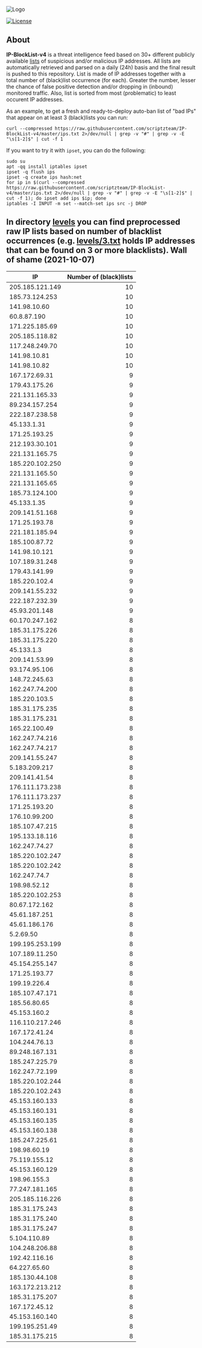 ![Logo](https://i.imgur.com/PyKLAe7.png)

[![License](https://img.shields.io/badge/license-The_Unlicense-red.svg)](https://unlicense.org/)

About
----

**IP-BlockList-v4** is a threat intelligence feed based on 30+ different publicly available [lists](https://github.com/stamparm/maltrail) of suspicious and/or malicious IP addresses. All lists are automatically retrieved and parsed on a daily (24h) basis and the final result is pushed to this repository. List is made of IP addresses together with a total number of (black)list occurrence (for each). Greater the number, lesser the chance of false positive detection and/or dropping in (inbound) monitored traffic. Also, list is sorted from most (problematic) to least occurent IP addresses.

As an example, to get a fresh and ready-to-deploy auto-ban list of "bad IPs" that appear on at least 3 (black)lists you can run:

```
curl --compressed https://raw.githubusercontent.com/scriptzteam/IP-BlockList-v4/master/ips.txt 2>/dev/null | grep -v "#" | grep -v -E "\s[1-2]$" | cut -f 1
```

If you want to try it with `ipset`, you can do the following:

```
sudo su
apt -qq install iptables ipset
ipset -q flush ips
ipset -q create ips hash:net
for ip in $(curl --compressed https://raw.githubusercontent.com/scriptzteam/IP-BlockList-v4/master/ips.txt 2>/dev/null | grep -v "#" | grep -v -E "\s[1-2]$" | cut -f 1); do ipset add ips $ip; done
iptables -I INPUT -m set --match-set ips src -j DROP
```

In directory [levels](levels) you can find preprocessed raw IP lists based on number of blacklist occurrences (e.g. [levels/3.txt](levels/3.txt) holds IP addresses that can be found on 3 or more blacklists).
Wall of shame (2021-10-07)
----

|IP|Number of (black)lists|
|---|--:|
205.185.121.149|10
185.73.124.253|10
141.98.10.60|10
60.8.87.190|10
171.225.185.69|10
205.185.118.82|10
117.248.249.70|10
141.98.10.81|10
141.98.10.82|10
167.172.69.31|9
179.43.175.26|9
221.131.165.33|9
89.234.157.254|9
222.187.238.58|9
45.133.1.31|9
171.25.193.25|9
212.193.30.101|9
221.131.165.75|9
185.220.102.250|9
221.131.165.50|9
221.131.165.65|9
185.73.124.100|9
45.133.1.35|9
209.141.51.168|9
171.25.193.78|9
221.181.185.94|9
185.100.87.72|9
141.98.10.121|9
107.189.31.248|9
179.43.141.99|9
185.220.102.4|9
209.141.55.232|9
222.187.232.39|9
45.93.201.148|9
60.170.247.162|8
185.31.175.226|8
185.31.175.220|8
45.133.1.3|8
209.141.53.99|8
93.174.95.106|8
148.72.245.63|8
162.247.74.200|8
185.220.103.5|8
185.31.175.235|8
185.31.175.231|8
165.22.100.49|8
162.247.74.216|8
162.247.74.217|8
209.141.55.247|8
5.183.209.217|8
209.141.41.54|8
176.111.173.238|8
176.111.173.237|8
171.25.193.20|8
176.10.99.200|8
185.107.47.215|8
195.133.18.116|8
162.247.74.27|8
185.220.102.247|8
185.220.102.242|8
162.247.74.7|8
198.98.52.12|8
185.220.102.253|8
80.67.172.162|8
45.61.187.251|8
45.61.186.176|8
5.2.69.50|8
199.195.253.199|8
107.189.11.250|8
45.154.255.147|8
171.25.193.77|8
199.19.226.4|8
185.107.47.171|8
185.56.80.65|8
45.153.160.2|8
116.110.217.246|8
167.172.41.24|8
104.244.76.13|8
89.248.167.131|8
185.247.225.79|8
162.247.72.199|8
185.220.102.244|8
185.220.102.243|8
45.153.160.133|8
45.153.160.131|8
45.153.160.135|8
45.153.160.138|8
185.247.225.61|8
198.98.60.19|8
75.119.155.12|8
45.153.160.129|8
198.96.155.3|8
77.247.181.165|8
205.185.116.226|8
185.31.175.243|8
185.31.175.240|8
185.31.175.247|8
5.104.110.89|8
104.248.206.88|8
192.42.116.16|8
64.227.65.60|8
185.130.44.108|8
163.172.213.212|8
185.31.175.207|8
167.172.45.12|8
45.153.160.140|8
199.195.251.49|8
185.31.175.215|8
